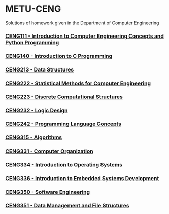 # METU-CENG
Solutions of homework given in the Department of Computer Engineering 

### [CENG111 - Introduction to Computer Engineering Concepts and Python Programming](https://github.com/oonat/METU-CENG/tree/master/Ceng111)

### [CENG140 - Introduction to C Programming](https://github.com/oonat/METU-CENG/tree/master/Ceng140)

### [CENG213 - Data Structures](https://github.com/oonat/METU-CENG/tree/master/Ceng213)

### [CENG222 - Statistical Methods for Computer Engineering](https://github.com/oonat/METU-CENG/tree/master/Ceng222)

### [CENG223 - Discrete Computational Structures](https://github.com/oonat/METU-CENG/tree/master/Ceng223)

### [CENG232 - Logic Design](https://github.com/oonat/METU-CENG/tree/master/Ceng232)

### [CENG242 - Programming Language Concepts](https://github.com/oonat/METU-CENG/tree/master/Ceng242)

### [CENG315 - Algorithms](https://github.com/oonat/METU-CENG/tree/master/Ceng315)

### [CENG331 - Computer Organization](https://github.com/oonat/METU-CENG/tree/master/Ceng331)

### [CENG334 - Introduction to Operating Systems](https://github.com/oonat/METU-CENG/tree/master/Ceng334)

### [CENG336 - Introduction to Embedded Systems Development](https://github.com/oonat/METU-CENG/tree/master/Ceng336)

### [CENG350 - Software Engineering](https://github.com/oonat/METU-CENG/tree/master/Ceng350)

### [CENG351 - Data Management and File Structures](https://github.com/oonat/METU-CENG/tree/master/Ceng351)
